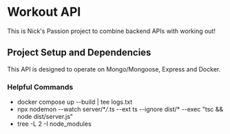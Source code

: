 # Workout API

This is Nick's Passion project to combine backend APIs with working out!

## Project Setup and Dependencies

This API is designed to operate on Mongo/Mongoose, Express and Docker.

### Helpful Commands

- docker compose up --build | tee logs.txt
- npx nodemon --watch server/\*_/_.ts --ext ts --ignore dist/\* --exec "tsc && node dist/server.js"
- tree -L 2 -I node_modules
